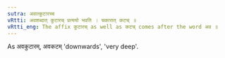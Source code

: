 ```yaml
---
sutra: अवात्कुटारच्च
vRtti: अवशब्दात् कुटारच् प्रत्ययो भवति । चकारात् कटच् ॥
vRtti_eng: The affix कुटारच् as well as कटच् comes after the word अव ॥
---
```

As अवकुटारम्, अवकटम् 'downwards', 'very deep'.
